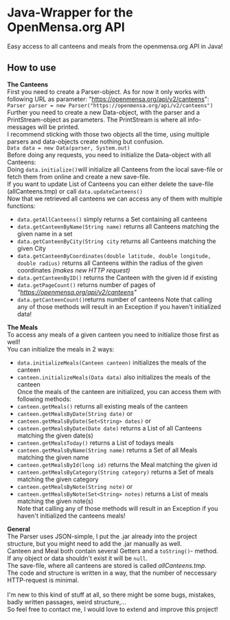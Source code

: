 # Java-Wrapper for the OpenMensa.org API
Easy access to all canteens and meals from the openmensa.org API in Java! </br>
## How to use </br>
**The Canteens** </br>
First you need to create a Parser-object. As for now it only works with following URL as parameter: "https://openmensa.org/api/v2/canteens": </br>
`Parser parser = new Parser("https://openmensa.org/api/v2/canteens")` </br>
Further you need to create a new Data-object, with the parser and a PrintStream-object as parameters. The PrintStream is where all 
info-messages will be printed.</br>
I recommend sticking with those two objects all the time, using multiple parsers and data-objects create nothing but confusion. </br>
`Data data = new Data(parser, System.out)` </br>
Before doing any requests, you need to initialize the Data-object with all Canteens: </br>
Doing `data.initialize()`will initialize all Canteens from the local save-file or fetch them from online and create a new save-file. </br>
If you want to update List of Canteens you can either delete the save-file (allCanteens.tmp) or call `data.updateCanteens()` </br>
Now that we retrieved all canteens we can access any of them with multiple functions: </br>
* `data.getAllCanteens()` simply returns a Set containing all canteens </br>
* `data.getCanteenByName(String name)` returns all Canteens matching the given name in a set</br>
* `data.getCanteenByCity(String city` returns all Canteens matching the given City </br>
* `data.getCanteenByCoordinates(double latitude, double longitude, double radius)` returns all Canteens within the radius of the given coordinates *(makes new HTTP request)* </br>
* `data.getCanteenByID()` returns the Canteen with the given id if existing </br>
* `data.getPageCount()` returns number of pages of *"https://openmensa.org/api/v2/canteens"* </br>
* `data.getCanteenCount()`returns number of canteens
Note that calling any of those methods will result in an Exception if you haven't initialized data!

**The Meals**</br>
To access any meals of a given canteen you need to initialize those first as well! </br>
You can initialize the meals in 2 ways: </br>
* `data.initializeMeals(Canteen canteen)` initializes the meals of the canteen </br>
* `canteen.initializeMeals(Data data)` also initializes the meals of the canteen </br>
Once the meals of the canteen are initialized, you can access them with following methods: </br>
* `canteen.getMeals()` returns all existing meals of the canteen </br>
* `canteen.getMealsByDate(String date)` or </br>
* `canteen.getMealsByDate(Set<String> dates)` or </br>
* `canteen.getMealsByDate(Date date)` returns a List of all Canteens matching the given date(s) </br>
* `canteen.getMealsToday()` returns a List of todays meals </br>
* `canteen.getMealsByName(String name)` returns a Set of all Meals matching the given name </br>
* `canteen.getMealsById(long id)` returns the Meal matching the given id </br>
* `canteen.getMealsByCategory(String category)` returns a Set of meals matching the given category </br>
* `canteen.getMealsByNote(String note)` or </br>
* `canteen.getMealsByNote(Set<String> notes)` returns a List of meals matching the given note(s) </br>
Note that calling any of those methods will result in an Exception if you haven't initialized the canteens meals!

**General**</br>
The Parser uses JSON-simple, I put the .jar already into the project structure, but you might need to add the .jar manually as well. </br>
Canteen and Meal both contain several Getters and a `toString()`- method. </br>
If any object or data shouldn't exist it will be `null`. </br>
The save-file, where all canteens are stored is called *allCanteens.tmp*. </br>
The code and structure is written in a way, that the number of neccessary HTTP-request is minimal.</br></br>
I'm new to this kind of stuff at all, so there might be some bugs, mistakes, badly written passages, weird structure,... </br>
So feel free to contact me, I would love to extend and improve this project!
